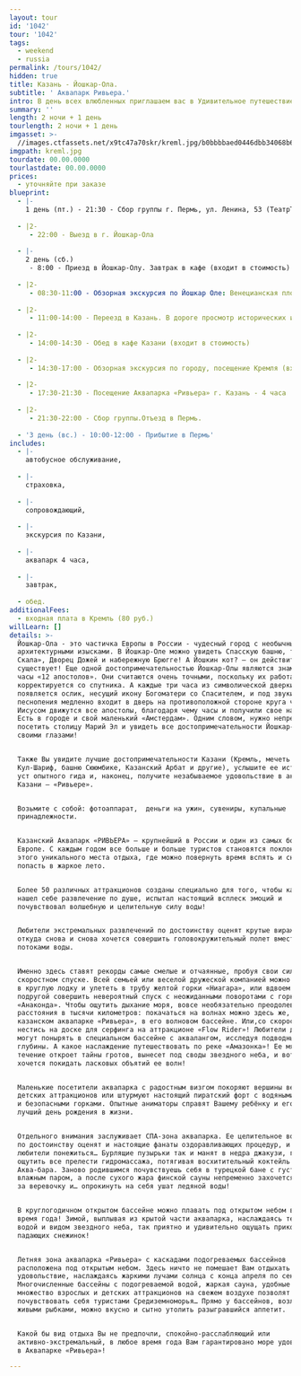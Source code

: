 ```yaml
---
layout: tour
id: '1042'
tour: '1042'
tags:
  - weekend
  - russia
permalink: /tours/1042/
hidden: true
title: Казань - Йошкар-Ола.
subtitle: ' Аквапарк Ривьера.'
intro: В день всех влюбленных приглашаем вас в Удивительное путешествие!
summary: ''
length: 2 ночи + 1 день
tourlength: 2 ночи + 1 день
imgasset: >-
  //images.ctfassets.net/x9tc47a70skr/kreml.jpg/b0bbbbaed0446dbb34068b64e44c7e8d/kreml.jpg
imgpath: kreml.jpg
tourdate: 00.00.0000
tourlastdate: 00.00.0000
prices:
  - уточняйте при заказе
blueprint:
  - |-
    1 день (пт.) - 21:30 - Сбор группы г. Пермь, ул. Ленина, 53 (ТеатрТеатр)
     
  - |2-
     - 22:00 - Выезд в г. Йошкар-Ола
     
  - |-
    2 день (сб.)
     - 8:00 - Приезд в Йошкар-Олу. Завтрак в кафе (входит в стоимость)
     
  - |2-
     - 08:30-11:00 - Обзорная экскурсия по Йошкар Оле: Венецианская площадь, набережная Брюгге, Кремль, Благовещенский собор, Спасская башня, Республиканский театр кукол, похожий на Дворец Диснейлэнда, Музыкальные Часы «12 апостолов» с двигающимися фигурами. Памятники Йошкин кот, Йошкина кошка, Царь-Пушка, Марийские куранты. Посещение сувенирного магазина
     
  - |2-
     - 11:00-14:00 - Переезд в Казань. В дороге просмотр исторических и развлекательных фильмов.
     
  - |2-
     - 14:00-14:30 - Обед в кафе Казани (входит в стоимость)
     
  - |2-
     - 14:30-17:00 - Обзорная экскурсия по городу, посещение Кремля (вход в Кремль оплачивается дополнительно). Посещение сувенирных лавок.
     
  - |2-
     - 17:30-21:30 - Посещение Аквапарка «Ривьера» г. Казань - 4 часа
     
  - |2-
     - 21:30-22:00 - Сбор группы.Отъезд в Пермь.
     
  - '3 день (вс.) - 10:00-12:00 - Прибытие в Пермь'
includes:
  - |-
    автобусное обслуживание,
     
  - |-
    страховка,
     
  - |-
    сопровождающий,
     
  - |-
    экскурсия по Казани,
     
  - |-
    аквапарк 4 часа,
     
  - |-
    завтрак,
     
  - обед.
additionalFees:
  - входная плата в Кремль (80 руб.)
willLearn: []
details: >-
  Йошкар-Ола - это частичка Европы в России - чудесный город с необычными
  архитектурными изысками. В Йошкар-Оле можно увидеть Спасскую башню, театр «Ла
  Скала», Дворец Дожей и набережную Брюгге! А Йошкин кот? – он действительно
  существует! Еще одной достопримечательностью Йошкар-Олы являются знаменитые
  часы «12 апостолов». Они считаются очень точными, поскольку их работа
  корректируется со спутника. А каждые три часа из символической дверки
  появляется ослик, несущий икону Богоматери со Спасителем, и под звуки
  песнопения медленно входит в дверь на противоположной стороне круга часов. За
  Иисусом движутся все апостолы, благодаря чему часы и получили свое название.
  Есть в городе и свой маленький «Амстердам». Одним словом, нужно непременно
  посетить столицу Марий Эл и увидеть все достопримечательности Йошкар-Олы
  своими глазами!


  Также Вы увидите лучшие достопримечательности Казани (Кремль, мечеть
  Кул-Шариф, башню Сююмбике, Казанский Арбат и другие), услышите ее историю из
  уст опытного гида и, наконец, получите незабываемое удовольствие в аквапарке
  Казани – «Ривьере».


  Возьмите с собой: фотоаппарат,  деньги на ужин, сувениры, купальные
  принадлежности.


  Казанский Аквапарк «РИВЬЕРА» — крупнейший в России и один из самых больших в
  Европе. С каждым годом все больше и больше туристов становятся поклонниками
  этого уникального места отдыха, где можно повернуть время вспять и снова
  попасть в жаркое лето.


  Более 50 различных аттракционов созданы специально для того, чтобы каждый
  нашел себе развлечение по душе, испытал настоящий всплеск эмоций и
  почувствовал волшебную и целительную силу воды!


  Любители экстремальных развлечений по достоинству оценят крутые виражи горок,
  откуда снова и снова хочется совершить головокружительный полет вместе с
  потоками воды.


  Именно здесь ставят рекорды самые смелые и отчаянные, пробуя свои силы в
  скоростном спуске. Всей семьей или веселой дружеской компанией можно забраться
  в круглую лодку и улететь в трубу желтой горки «Ниагара», или вдвоем с
  подругой совершить невероятный спуск с неожиданными поворотами с горки
  «Анаконда». Чтобы ощутить дыхание моря, вовсе необязательно преодолевать
  расстояния в тысячи километров: покачаться на волнах можно здесь же, в
  казанском аквапарке «Ривьера», в его волновом бассейне. Или,со скоростью ветра
  нестись на доске для серфинга на аттракционе «Flow Rider»! Любители дайвинга
  могут понырять в специальном бассейне c аквалангом, исследуя подводные
  глубины. А какое наслаждение путешествовать по реке «Амазонка»! Ее мягкое
  течение откроет тайны гротов, вынесет под своды звездного неба, и вот уже не
  хочется покидать ласковых объятий ее волн!


  Маленькие посетители аквапарка с радостным визгом покоряют вершины веселых
  детских аттракционов или штурмуют настоящий пиратский форт с водяными пушками
  и безопасными горками. Опытные аниматоры справят Вашему ребёнку и его друзьям
  лучший день рождения в жизни.


  Отдельного внимания заслуживает СПА-зона аквапарка. Ее целительное воздействие
  по достоинству оценят и настоящие фанаты оздоравливающих процедур, и просто
  любители понежиться… Бурлящие пузырьки так и манят в недра джакузи, где можно
  ощутить все прелести гидромассажа, потягивая восхитительный коктейль из
  Аква-бара. Заново родившимся почувствуешь себя в турецкой бане с густым,
  влажным паром, а после сухого жара финской сауны непременно захочется дернуть
  за веревочку и… опрокинуть на себя ушат ледяной воды!


  В круглогодичном открытом бассейне можно плавать под открытом небом в любое
  время года! Зимой, выплывая из крытой части аквапарка, наслаждаясь теплой
  водой и видом звездного неба, так приятно и удивительно ощущать прикосновения
  падающих снежинок!


  Летняя зона аквапарка «Ривьера» с каскадами подогреваемых бассейнов
  расположена под открытым небом. Здесь ничто не помешает Вам отдыхать в свое
  удовольствие, наслаждаясь жаркими лучами солнца с конца апреля по сентябрь.
  Многочисленные бассейны с подогреваемой водой, жаркая сауна, удобные шезлонги,
  множество взрослых и детских аттракционов на свежем воздухе позволят
  почувствовать себя туристами Средиземноморья… Прямо у бассейнов, возле пруда с
  живыми рыбками, можно вкусно и сытно утолить разыгравшийся аппетит.


  Какой бы вид отдыха Вы не предпочли, спокойно-расслабляющий или
  активно-экстремальный, в любое время года Вам гарантировано море удовольствия
  в Аквапарке «Ривьера»!

---
```

